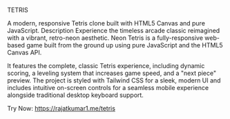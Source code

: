 TETRIS

A modern, responsive Tetris clone built with HTML5 Canvas and pure JavaScript.
Description
Experience the timeless arcade classic reimagined with a vibrant, retro-neon aesthetic. Neon Tetris is a fully-responsive web-based game built from the ground up using pure JavaScript and the HTML5 Canvas API.

It features the complete, classic Tetris experience, including dynamic scoring, a leveling system that increases game speed, and a "next piece" preview. The project is styled with Tailwind CSS for a sleek, modern UI and includes intuitive on-screen controls for a seamless mobile experience alongside traditional desktop keyboard support.

Try Now: https://rajatkumar1.me/tetris
